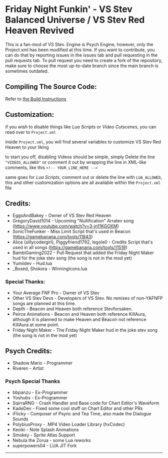 # Friday Night Funkin' - VS Stev Balanced Universe / VS Stev Red Heaven Revived
This is a fan-mod of VS Stev.
Engine is Psych Engine, however, only the Project.xml has been modified at this time.
If you want to contribute, you can do that by reporting issues in the issues tab and pull requesting in the pull requests tab. To pull request you need to create a fork of the repository, make sure to choose the most up-to-date branch since the main branch is sometimes outdated.

## Compiling The Source Code:

Refer to [the Build Instructions](./BUILDING.md)

## Customization:

if you wish to disable things like *Lua Scripts* or *Video Cutscenes*, you can read over to `Project.xml`

inside `Project.xml`, you will find several variables to customize VS Stev Red Heaven to your liking

to start you off, disabling Videos should be simple, simply Delete the line `"VIDEOS_ALLOWED"` or comment it out by wrapping the line in XML-like comments, like this `<!-- YOUR_LINE_HERE -->`

same goes for *Lua Scripts*, comment out or delete the line with `LUA_ALLOWED`, this and other customization options are all available within the `Project.xml` file

## Credits:
* EggsAndBakey - Owner of VS Stev Red Heaven
* GregoryDavid1014 - Upcoming "Nullification" Arratev song (https://www.youtube.com/watch?v=3-jn11KGOXM)
* SonicTheFunker - Miss Limit Script that's used in Beacon (https://gamebanana.com/tools/11843)
* Alice (sillycodergirl), Piggyfriend1792, legole0 - Credits Script that's used in all songs (https://gamebanana.com/tools/11519)
* BambiGaming2022 - Pull Request that added the Friday Night Maker hud for the joke stev song (the song is not in the mod yet)
* Yumiidev - Hud.lua
* _Boxed, Shokora - WinningIcons.lua

### Special Thanks:
* Your Average FNF Pro - Owner of VS Stev
* Other VS Stev Devs - Developers of VS Stev. No remixes of non-YAFNFP songs are planned at this time.
* Depth - Beacon and Heaven both reference Stevforsaken.
* Peirce Animations - Beacon and Heaven both reference KillAura, although it is planned to make Heaven and Beacon not reference KillAura at some point.
* Friday Night Maker - The Friday Night Maker hud in the joke stev song (the song is not in the mod yet)

## Psych Credits:
* Shadow Mario - Programmer
* Riveren - Artist

### Psych Special Thanks
* bbpanzu - Ex-Programmer
* Yoshubs - Ex-Programmer
* SqirraRNG - Crash Handler and Base code for Chart Editor's Waveform
* KadeDev - Fixed some cool stuff on Chart Editor and other PRs
* iFlicky - Composer of Psync and Tea Time, also made the Dialogue Sounds
* PolybiusProxy - .MP4 Video Loader Library (hxCodec)
* Keoiki - Note Splash Animations
* Smokey - Sprite Atlas Support
* Nebula the Zorua - some Lua reworks
* superpowers04 - LUA JIT Fork
_____________________________________
